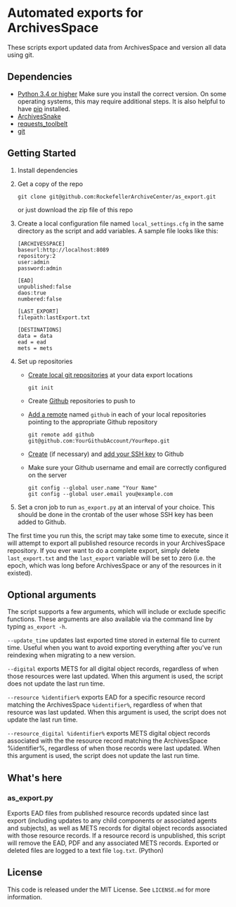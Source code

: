 # Automated exports for ArchivesSpace
These scripts export updated data from ArchivesSpace and version all data using git.

## Dependencies

*   [Python 3.4 or higher](https://www.python.org/) Make sure you install the correct version. On some operating systems, this may require additional steps. It is also helpful to have [pip](https://pypi.python.org/pypi/pip) installed.
*   [ArchivesSnake](https://github.com/archivesspace-labs/ArchivesSnake/)
*   [requests_toolbelt](https://github.com/sigmavirus24/requests-toolbelt)
*   [git](https://git-scm.com/)

## Getting Started

1.  Install dependencies
2.  Get a copy of the repo

        git clone git@github.com:RockefellerArchiveCenter/as_export.git

    or just download the zip file of this repo
3.  Create a local configuration file named `local_settings.cfg` in the same directory as the script and add variables. A sample file looks like this:

        [ARCHIVESSPACE]
        baseurl:http://localhost:8089
        repository:2
        user:admin
        password:admin

        [EAD]
        unpublished:false
        daos:true
        numbered:false

        [LAST_EXPORT]
        filepath:lastExport.txt

        [DESTINATIONS]
        data = data
        ead = ead
        mets = mets

4.  Set up repositories

    * [Create local git repositories](https://git-scm.com/book/en/v2/Git-Basics-Getting-a-Git-Repository) at your data export locations

          git init

    * Create [Github](http://github.com) repositories to push to
    * [Add a remote](http://git-scm.com/docs/git-remote) named `github` in each of your local repositories pointing to the appropriate Github repository

          git remote add github git@github.com:YourGithubAccount/YourRepo.git

    * [Create](https://help.github.com/articles/generating-a-new-ssh-key-and-adding-it-to-the-ssh-agent/) (if necessary) and [add your SSH key](https://help.github.com/articles/adding-a-new-ssh-key-to-your-github-account/) to Github
    * Make sure your Github username and email are correctly configured on the server

          git config --global user.name "Your Name"
          git config --global user.email you@example.com

5.  Set a cron job to run `as_export.py` at an interval of your choice. This should be done in the crontab of the user whose SSH key has been added to Github.

The first time you run this, the script may take some time to execute, since it will attempt to export all published resource records in your ArchivesSpace repository. If you ever want to do a complete export, simply delete `last_export.txt` and the `last_export` variable will be set to zero (i.e. the epoch, which was long before ArchivesSpace or any of the resources in it existed).

## Optional arguments
The script supports a few arguments, which will include or exclude specific functions. These arguments are also available via the command line by typing `as_export -h`.

`--update_time` updates last exported time stored in external file to current time. Useful when you want to avoid exporting everything after you've run reindexing when migrating to a new version.

`--digital` exports METS for all digital object records, regardless of when those resources were last updated. When this argument is used, the script does not update the last run time.

`--resource %identifier%` exports EAD for a specific resource record matching the ArchivesSpace  `%identifier%`, regardless of when that resource was last updated. When this argument is used, the script does not update the last run time.

`--resource_digital %identifier%` exports METS digital object records associated with the the resource record matching the ArchivesSpace %identifier%, regardless of when those records were last updated. When this argument is used, the script does not update the last run time.


## What's here

### as_export.py
Exports EAD files from published resource records updated since last export (including updates to any child components or associated agents and subjects), as well as METS records for digital object records associated with those resource records. If a resource record is unpublished, this script will remove the EAD, PDF and any associated METS records. Exported or deleted files are logged to a text file `log.txt`. (Python)

## License
This code is released under the MIT License. See `LICENSE.md` for more information.
